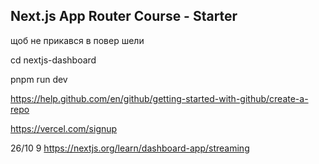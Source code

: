 ## Next.js App Router Course - Starter

<!-- 00000000000000 -->
 щоб не прикався в повер шели 
 
 <!-- Set-ExecutionPolicy -Scope CurrentUser -ExecutionPolicy Unrestricted -->

 cd nextjs-dashboard

 <!-- все що з навігацією повязано в ю ай теці в нав лінкс  -->
  pnpm run dev

<!-- посібник гіт хаб -->
  https://help.github.com/en/github/getting-started-with-github/create-a-repo
  
  <!-- l для роботи з бд створити тут обл зап -->
   https://vercel.com/signup
  <!-- про підключення читай в шостому розілі  -->
<!-- https://nextjs.org/learn/dashboard-app/setting-up-your-database   -->
  
  26/10
9
https://nextjs.org/learn/dashboard-app/streaming
<!-- потокова...передача компонента  -->


